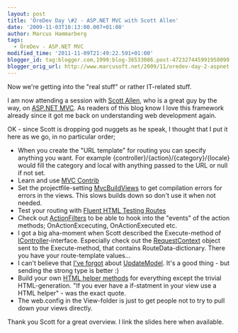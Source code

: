 ```yaml
---
layout: post
title: 'ÖreDev Day \#2 - ASP.NET MVC with Scott Allen'
date: '2009-11-03T10:13:00.007+01:00'
author: Marcus Hammarberg
tags:
  - ÖreDev - ASP.NET MVC
modified_time: '2011-11-09T21:49:22.591+01:00'
blogger_id: tag:blogger.com,1999:blog-36533086.post-472327445991958099
blogger_orig_url: http://www.marcusoft.net/2009/11/oredev-day-2-aspnet-mvc-with-scott.html
---
```


Now we're getting into the "real stuff" or rather IT-related stuff.

<div>



</div>

<div>

I am now attending a session with [Scott
Allen](http://odetocode.com/blogs/scott/), who is a great guy by the
way, on [ASP.NET MVC](http://www.asp.net/mVC/). As readers of this blog
know I love this framework already since it got me back on understanding
web development again.

</div>

<div>



</div>

<div>

OK - since Scott is dropping god nuggets as he speak, I thought that I
put it here as we go, in no particular order;

</div>

<div>

-   When you create the "URL template" for routing you can specify
    anything you want. For example
    {controller}/{action}/{category}/{locale} would fill the category
    and local with anything passed to the URL or null if not set.
-   Learn and use [MVC Contrib](http://www.codeplex.com/MVCContrib)
-   [](http://www.codeplex.com/MVCContrib)Set the projectfile-setting
    [MvcBuildViews](http://stackoverflow.com/questions/383192/compile-views-in-asp-net-mvc)
    to get compilation errors for errors in the views. This slows builds
    down so don't use it when not needed.
-   Test your routing with [Fluent HTML Testing
    Routes](http://flux88.com/blog/fluent-route-testing-in-asp-net-mvc/)
-   Check out
    [ActionFilters](http://www.asp.net/LEARN/mvc/tutorial-14-cs.aspx) to
    be able to hook into the "events" of the action methods;
    OnActionExcecuting, OnActionExecuted etc.
-   I got a big aha-moment when Scott described the Execute-method of
    [IController](http://msdn.microsoft.com/en-us/library/dd504937(VS.100).aspx)-interface.
    Especially check out the
    [RequestContext](http://msdn.microsoft.com/en-us/library/system.web.routing.requestcontext(VS.100).aspx)
    object sent to the Execute-method, that contains
    RouteData-dictionary. There you have your route-template values...
-   I can't believe that [I've
    forgot](http://www.marcusoft.net/2009/03/updatemodel-formcollection-and-unit_5466.html)
    about
    [UpdateModel](http://davidhayden.com/blog/dave/archive/2008/09/08/ASPNETMVCUpdateModelTryUpdateModelDataBinding.aspx).
    It's a good thing - but sending the strong type is better :)
-   Build your own [HTML helper
    methods](http://www.asp.net/learn/mvc/tutorial-09-cs.aspx) for
    everything except the trivial HTML-generation. "If you ever have a
    if-statment in your view use a HTML helper" - was the exact quote.
-   The web.config in the View-folder is just to get people not to try
    to pull down your views directly.

<div>

Thank you Scott for a great overview. I link the slides here when
available.

</div>

</div>
